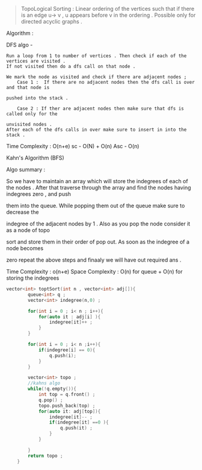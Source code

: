 > TopoLogical Sorting :  Linear ordering of the vertices such that if there is an edge u-> v , u  appears before v in the ordering .
Possible only for directed acyclic graphs .


Algorithm : 

DFS algo -
```
Run a loop from 1 to number of vertices . Then check if each of the vertices are visited .
If not visited then do a dfs call on that node .

We mark the node as visited and check if there are adjacent nodes ;
	Case 1 :  If there are no adjacent nodes then the dfs call is over and that node is 

pushed into the stack .

	Case 2 : If ther are adjacent nodes then make sure that dfs is called only for the 

unvisited nodes .
After each of the dfs calls in over make sure to insert in into the stack .
```
Time Complexity : O(n+e)
sc - O(N) + O(n) 
Asc - O(n)


Kahn's Algorithm (BFS) 

Algo summary : 

So we have to maintain an array which will store the indegrees of each of the nodes .
After that traverse through the array and find the nodes having indegrees zero , and push 

them into the queue. While popping them out of the queue make sure to decrease the 

indegree of the adjacent nodes by 1 . Also as you pop the node consider it as a node of topo 

sort and store them in their order of pop out. As soon as the indegree of a node becomes 

zero repeat the above steps and finaaly we will have out required ans .

Time Complexity : o(n+e)
Space Complexity : O(n) for queue +  O(n) for storing the indegrees 
```cpp
vector<int> toptSort(int n , vector<int> adj[]){
		queue<int> q ;
		vector<int> indegree(n,0) ;

		for(int i = 0 ; i< n ; i++){
			for(auto it : adj[i] ){
				indegree[it]++ ;
			}
		}

		for(int i = 0 ; i< n ;i++){
			if(indegree[i] == 0){
				q.push(i);
			}
		}

		vector<int> topo ;
		//kahns algo 
		while(!q.empty()){
			int top = q.front() ;
			q.pop() ;
			topo.push_back(top) ;
			for(auto it: adj[top]){
				indegree[it]-- ;
				if(indegree[it] ==0 ){
					q.push(it) ;
				}
			}

		}
		return topo ;
	}
```